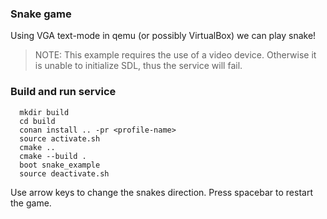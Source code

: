 ### Snake game

Using VGA text-mode in qemu (or possibly VirtualBox) we can play snake!

> NOTE: This example requires the use of a video device. Otherwise it is unable
to initialize SDL, thus the service will fail.

### Build and run service

```
  mkdir build
  cd build
  conan install .. -pr <profile-name>
  source activate.sh
  cmake ..
  cmake --build .
  boot snake_example
  source deactivate.sh
```

Use arrow keys to change the snakes direction. Press spacebar to restart the game.
